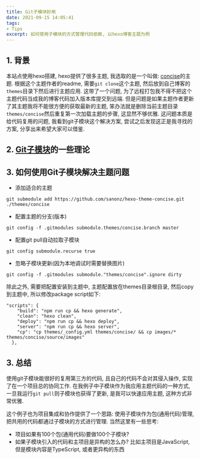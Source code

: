 ```yaml
---
title: Git子模块妙用
date: 2021-09-15 14:05:41
tags:
- Tips
excerpt: 如何使用子模块的方式管理代码依赖, 以hexo博客主题为例
---
```


## 1. 背景

本站点使用hexo搭建, hexo提供了很多主题, 我选取的是一个叫做: [concise](https://github.com/sanonz/hexo-theme-concise)的主题. 根据这个主题作者的readme, 需要`git clone`这个主题, 然后放到自己博客的`themes`目录下然后进行主题应用. 这带了一个问题, 为了远程打包我不得不把这个主题代码当成我的博客代码加入版本库提交到远端. 但是问题是如果主题作者更新了其主题我将不能很方便的获取最新的主题, 笨办法就是删除当前主题目录`themes/concise`然后重复第一次加载主题的步骤, 这显然不够优雅. 这问题本质是给代码复用的问题, 我看到git子模块这个解决方案, 尝试之后发现这正是我寻找的方案, 分享出来希望大家可以借鉴.

## 2. [Git子模块](https://git-scm.com/book/zh/v2/Git-%E5%B7%A5%E5%85%B7-%E5%AD%90%E6%A8%A1%E5%9D%97)的一些理论

## 3. 如何使用Git子模块解决主题问题

- 添加适合的主题
```
git submodule add https://github.com/sanonz/hexo-theme-concise.git ./themes/concise
```

- 配置主题的分支(版本)
```
git config -f .gitmodules submodule.themes/concise.branch master
```

- 配置git pull自动拉取子模块
```
git config submodule.recurse true
```

- 忽略子模块更新(因为本地调试时需要替换图片)
```
git config -f .gitmodules submodule."themes/concise".ignore dirty 
```

除此之外, 需要把配置安装到主题中, 主题配置放在themes目录根目录, 然后copy到主题中, 所以修改package script如下:
```
"scripts": {
    "build": "npm run cp && hexo generate",
    "clean": "hexo clean",
    "deploy": "npm run cp && hexo deploy",
    "server": "npm run cp && hexo server",
    "cp": "cp themes/_config.yml themes/concise/ && cp images/* themes/concise/source/images"
  },
```

## 3. 总结

使用git子模块能很好的复用第三方的代码, 且自己的代码不会对其侵入操作, 实现了在一个项目总的协同工作. 在我例子中子模块作为我应用主题代码的一种方式, 一旦我运行`git pull`则子模块也获得了更新, 是我可以快速应用主题, 这种方式非常优雅.

这个例子也为项目集成和协作提供了一个思路: 使用子模块作为包(通用代码)管理, 把共用的代码都通过子模块的方式进行管理. 当然这里有一些思考:
- 项目如果有100个包(通用代码)要做100个子模块?
- 如果子模块引入的代码和主项目是异构的怎么办? 比如主项目是JavaScript, 但是模块内容是TypeScript, 或者更异构的东西